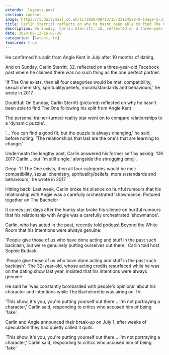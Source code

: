 ```yaml
---
extends: _layouts.post
section: content
image: https://i.dailymail.co.uk/1s/2020/09/13/15/33124528-0-image-a-31_1600006465931.jpg 
title: Carlin Sterritt reflects on why he hasnt been able to find The One 
description: On Sunday, Carlin Sterritt, 32, reflected on a three-year-old Facebook post  where he claimed there was no such thing as the one perfect partner. 
date: 2020-09-13-16-07-38 
categories: [latest, tv] 
featured: true 
--- 
```

He confirmed his split from Angie Kent in July after 10 months of dating.

And on Sunday, Carlin Sterritt, 32, reflected on a three-year-old Facebook post where he claimed there was no such thing as the one perfect partner.

'If The One exists, then all four categories would be met: compatibility, sexual chemistry, spirituality/beliefs, morals/standards and behaviours,' he wrote in 2017. 

Doubtful: On Sunday, Carlin Sterritt (pictured) reflected on why he hasn't been able to find The One following his split from Angie Kent

The personal trainer-turned-reality star went on to compare relationships to a 'dynamic puzzle'.

'... You can find a good fit, but the puzzle is always changing,' he said, before noting: 'The relationships that last are the one's that are learning to change.'

Underneath the lengthy post, Carlin answered his former self by asking: 'OK 2017 Carlin... but I'm still single,' alongside the shrugging emoji. 

Deep: 'If The One exists, then all four categories would be met: compatibility, sexual chemistry, spirituality/beliefs, morals/standards and behaviours,' he wrote in 2017 

Hitting back! Last week, Carlin broke his silence on hurtful rumours that his relationship with Angie was a carefully orchestrated 'showmance. Pictured together on The Bachelor

It comes just days after the hunky star broke his silence on hurtful rumours that his relationship with Angie was a carefully orchestrated 'showmance'.

Carlin, who has acted in the past, recently told podcast Beyond the White Room that his intentions were always genuine. 

'People give those of us who have done acting and stuff in the past such backlash, but we're genuinely putting ourselves out there,' Carlin told host Sophie Budack. 

 People give those of us who have done acting and stuff in the past such backlash': The 32-year-old, whose acting credits resurfaced while he was on the dating show last year, insisted that his intentions were always genuine

He said he 'was constantly bombarded with people's opinions' about his character and intentions while The Bachelorette was airing on TV.

'This show, it's you, you're putting yourself out there... I'm not portraying a character,' Carlin said, responding to critics who accused him of being 'fake'.

Carlin and Angie announced their break-up on July 1, after weeks of speculation they had quietly called it quits. 

'This show, it's you, you're putting yourself out there... I'm not portraying a character,' Carlin said, responding to critics who accused him of being 'fake'

